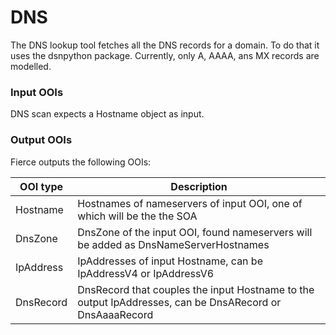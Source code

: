 # DNS

The DNS lookup tool fetches all the DNS records for a domain. To do that it uses the dsnpython package. Currently, only
A, AAAA, ans MX records are modelled.

### Input OOIs

DNS scan expects a Hostname object as input.

### Output OOIs

Fierce outputs the following OOIs:

|OOI type|Description|
|---|---|
|Hostname|Hostnames of nameservers of input OOI, one of which will be the the SOA|
|DnsZone|DnsZone of the input OOI, found nameservers will be added as DnsNameServerHostnames|
|IpAddress|IpAddresses of input Hostname, can be IpAddressV4 or IpAddressV6|
|DnsRecord|DnsRecord that couples the input Hostname to the output IpAddresses, can be DnsARecord or DnsAaaaRecord|
